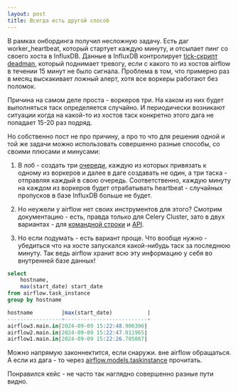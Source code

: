 ```yaml
---
layout: post
title: Всегда есть другой способ
---
```

В рамках онбординга получил несложную задачу. Есть даг worker_heartbeat, который стартует каждую минуту, и отсылает пинг со своего хоста в InfluxDB. Данные в InfluxDB контролирует [tick-скрипт deadman](https://docs.influxdata.com/kapacitor/v1/reference/nodes/stream_node/#deadman), который поднимает тревогу, если с какого то из хостов airflow в течении 15 минут не было сигнала. Проблема в том, что примерно раз в месяц выскакивает ложный алерт, хотя все воркеры работают без поломок.

Причина на самом деле проста - воркеров три. На каком из них будет выполняться таск определяется случайно. И периодически возникают ситуации когда на какой-то из хостов таск конкретно этого дага не попадает 15-20 раз подряд.

Но собственно пост не про причину, а про то что для решения одной и той же задачи можно использовать совершенно разные способы, со своими плюсами и минусами:

1. В лоб - создать три [очереди](https://airflow.apache.org/docs/apache-airflow/1.10.2/concepts.html#queues), каждую из которых привязать к одному из воркеров и далее в даге создавать не один, а три таска - отправляя каждый в свою очередь. Соответственно, каждую минуту на каждом из воркеров будет отрабатывать heartbeat - случайных пропусков в базе InfluxDB больше не будет.

2. Но неужели у airflow нет своих инструментов для этого? Смотрим документацию - есть, правда только для Celery Cluster, зато в двух вариантах -  для [командной строки](https://airflow.apache.org/docs/apache-airflow/stable/administration-and-deployment/logging-monitoring/check-health.html#cli-check-for-celery-workers) и [API](https://flower.readthedocs.io/en/latest/api.html#get--api-workers).

3. Но если подумать - есть вариант проще. Что вообще нужно - убедиться что на хосте запускался какой-нибудь таск за последнюю минуту. Так ведь airflow хранит всю эту информацию у себя во внутренней базе данных! 

```sql
select
    hostname,
    max(start_date) start_date
from airflow.task_instance
group by hostname

hostname         |max(start_date)           |
-----------------+--------------------------+
airflow3.main.in|2024-09-09 15:22:48.906396|
airflow2.main.in|2024-09-09 15:22:47.011965|
airflow1.main.in|2024-09-09 15:22:26.705087|
```

Можно напрямую законнектится, если снаружи. вне airflow обращаться. А если из дага - то через [airflow.models.taskinstance](https://airflow.apache.org/docs/apache-airflow/stable/_api/airflow/models/taskinstance/index.html) прочитать.

Понравился кейс - не часто так наглядно совершенно разные пути видно.